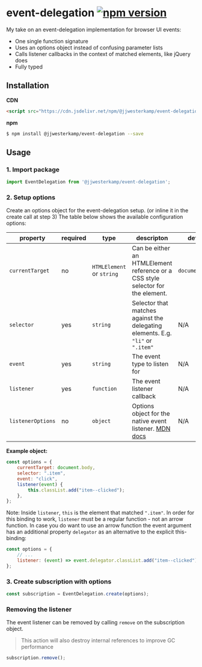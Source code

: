 # event-delegation [![npm version](https://badge.fury.io/js/%40jjwesterkamp%2Fevent-delegation.svg)](https://badge.fury.io/js/%40jjwesterkamp%2Fevent-delegation)

My take on an event-delegation implementation for browser UI events:

- One single function signature
- Uses an options object instead of confusing parameter lists
- Calls listener callbacks in the context of matched elements, like jQuery does
- Fully typed

## Installation

**CDN**

```html
<script src="https://cdn.jsdelivr.net/npm/@jjwesterkamp/event-delegation@0.2.1/umd/event-delegation.min.js"></script>
```

**npm**

```bash
$ npm install @jjwesterkamp/event-delegation --save
```

## Usage

### 1. Import package

```javascript
import EventDelegation from '@jjwesterkamp/event-delegation';
```

### 2. Setup options

Create an options object for the event-delegation setup. (or inline it in the create call at step 3) The table below
shows the available configuration options:

| property          	| required 	| type                   	| descripton                                                                           	| default         	|
|-------------------	|----------	|-------------------------- |--------------------------------------------------------------------------------------	|-----------------	|
| `currentTarget`   	| no       	| `HTMLElement` or `string` | Can be either an HTMLElement reference or a CSS style selector for the element.      	| `document.body` 	|
| `selector`        	| yes      	| `string`               	| Selector that matches against the delegating elements. E.g. `"li"` or `".item"`      	| N/A             	|
| `event`           	| yes      	| `string`               	| The event type to listen for                                                         	| N/A             	|
| `listener`        	| yes      	| `function`             	| The event listener callback                                                          	| N/A             	|
| `listenerOptions` 	| no       	| `object`               	| Options object for the native event listener. [MDN docs][mdn-event-listener-options] 	| N/A             	|

**Example object:**


```javascript
const options = {
    currentTarget: document.body,
    selector: ".item",
    event: "click",
    listener(event) {
        this.classList.add("item--clicked");
    },
};
```

Note: Inside `listener`, `this` is the element that matched `".item"`. In order for this binding to work, `listener` must be a regular function - not an arrow function. In case you do want to use an arrow function the event argument has an additional property `delegator` as an alternative to the explicit this-binding:

```javascript
const options = {
    // ...
    listener: (event) => event.delegator.classList.add("item--clicked"),
};
```


### 3. Create subscription with options
```javascript
const subscription = EventDelegation.create(options);
```

### Removing the listener

The event listener can be removed by calling `remove` on the subscription object.

> This action will also destroy internal references to improve GC performance
```javascript
subscription.remove();
```


[mdn-event-listener-options]: https://developer.mozilla.org/en-US/docs/Web/API/EventTarget/addEventListener

